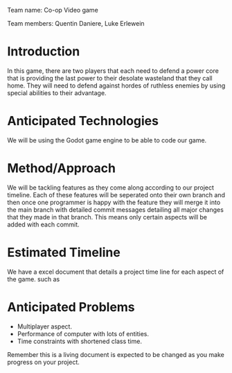 Team name: Co-op Video game

Team members: Quentin Daniere, Luke Erlewein

# Introduction

In this game, there are two players that each need to defend a power core that is providing the last
power to their desolate wasteland that they call home. They will need to defend against hordes of
ruthless enemies by using special abilities to their advantage.

# Anticipated Technologies

We will be using the Godot game engine to be able to code our game.

# Method/Approach

We will be tackling features as they come along according to our project timeline. Each of these 
features will be seperated onto their own branch and then once one programmer is happy with the feature
they will merge it into the main branch with detailed commit messages detailing all major changes 
that they made in that branch. This means only certain aspects will be added with each commit.

# Estimated Timeline
We have a excel document that details a project time line for each aspect of the game. such as 

# Anticipated Problems

- Multiplayer aspect.
- Performance of computer with lots of entities.
- Time constraints with shortened class time.


Remember this is a living document is expected to be changed as you make progress on your project.
